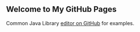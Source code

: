 ## Welcome to My GitHub Pages

Common Java Library [editor on GitHub](https://du-feng.github.io/learn-java-library/) for examples.
